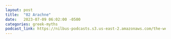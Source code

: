 ```yaml
---
layout: post
title:  "02 Arachne"
date:   2023-07-09 06:02:00 -0500
categories: greek-myths
podcast_link: https://nilbus-podcasts.s3.us-east-2.amazonaws.com/the-well-trained-mind/Greek%20Myths/02%20Arachne.mp3
---
```

